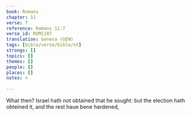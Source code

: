 ```yaml
---
book: Romans
chapter: 11
verse: 7
reference: Romans 11:7
verse_id: ROM1107
translation: Geneva (GEN)
tags: [bible/verse/bible/nt]
strongs: []
topics: []
themes: []
people: []
places: []
notes: >
  
---
```


What then? Israel hath not obtained that he sought: but the election hath obteined it, and the rest haue bene hardened,
